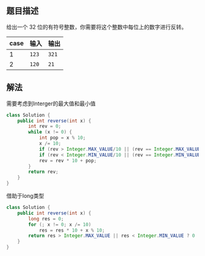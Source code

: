 ## 题目描述

给出一个 32 位的有符号整数，你需要将这个整数中每位上的数字进行反转。

|case|输入|输出|
|:--|:--|:--|
|1|`123`|`321`|
|2|`120`|`21`|

## 解法

需要考虑到Interger的最大值和最小值

```java
class Solution {
    public int reverse(int x) {
        int rev = 0;
        while (x != 0) {
            int pop = x % 10;
            x /= 10;
            if (rev > Integer.MAX_VALUE/10 || (rev == Integer.MAX_VALUE / 10 && pop > 7)) return 0;
            if (rev < Integer.MIN_VALUE/10 || (rev == Integer.MIN_VALUE / 10 && pop < -8)) return 0;
            rev = rev * 10 + pop;
        }
        return rev;
    }
}
```

借助于long类型

```java
class Solution {
    public int reverse(int x) {
        long res = 0;
        for (; x != 0; x /= 10)
            res = res * 10 + x % 10;
        return res > Integer.MAX_VALUE || res < Integer.MIN_VALUE ? 0 : (int) res;
    }
}
```
